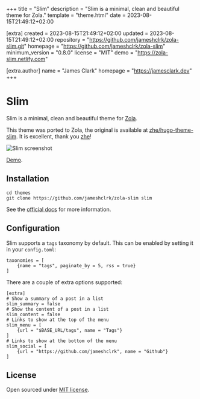 
+++
title = "Slim"
description = "Slim is a minimal, clean and beautiful theme for Zola."
template = "theme.html"
date = 2023-08-15T21:49:12+02:00

[extra]
created = 2023-08-15T21:49:12+02:00
updated = 2023-08-15T21:49:12+02:00
repository = "https://github.com/jameshclrk/zola-slim.git"
homepage = "https://github.com/jameshclrk/zola-slim"
minimum_version = "0.8.0"
license = "MIT"
demo = "https://zola-slim.netlify.com"

[extra.author]
name = "James Clark"
homepage = "https://jamesclark.dev"
+++        

# Slim

Slim is a minimal, clean and beautiful theme for [Zola](http://getzola.org/).

This theme was ported to Zola, the original is available at [zhe/hugo-theme-slim](https://github.com/zhe/hugo-theme-slim). It is excellent, thank you [zhe](https://github.com/zhe)!

![Slim screenshot](https://github.com/jameshclrk/zola-slim/blob/master/screenshot.png)

[Demo](http://zola-slim.netlify.com).

## Installation

```
cd themes
git clone https://github.com/jameshclrk/zola-slim slim
```

See the [official docs](https://www.getzola.org/documentation/themes/installing-and-using-themes/) for more information.

## Configuration
Slim supports a `tags` taxonomy by default. This can be enabled by setting it in your `config.toml`:

```
taxonomies = [
    {name = "tags", paginate_by = 5, rss = true}
]
```

There are a couple of extra options supported:
```
[extra]
# Show a summary of a post in a list
slim_summary = false
# Show the content of a post in a list
slim_content = false
# Links to show at the top of the menu
slim_menu = [
    {url = "$BASE_URL/tags", name = "Tags"}
]
# Links to show at the bottom of the menu
slim_social = [
    {url = "https://github.com/jameshclrk", name = "Github"}
]
```

## License

Open sourced under [MIT license](https://github.com/zhe/hugo-theme-slim/blob/master/LICENSE.md).

        